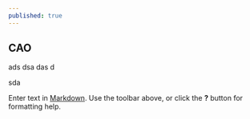 ```yaml
---
published: true
---
```

## CAO

ads
dsa
das
d

sda


Enter text in [Markdown](http://daringfireball.net/projects/markdown/). Use the toolbar above, or click the **?** button for formatting help.
